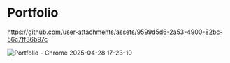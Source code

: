 # Portfolio




https://github.com/user-attachments/assets/9599d5d6-2a53-4900-82bc-56c7ff36b97c



![Portfolio - Chrome 2025-04-28 17-23-10](https://github.com/user-attachments/assets/1b344502-0463-401a-a1a3-41475f0294ea)
